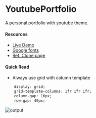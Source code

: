 # YoutubePortfolio
A personal portfolio with youtube theme.


#### Resources
- [Live Demo]()
- [Google fonts](https://fonts.google.com/specimen/Roboto)
- [Ref. Clone page](https://www.youtube.com/@SuperSimpleDev/videos)

#### Quick Read
- Always use grid with column template
```css
    display: grid;
    grid-template-columns: 1fr 1fr 1fr; 
    column-gap: 16px;
    row-gap: 40px;
```

![output](https://user-images.githubusercontent.com/64283478/208240584-d6efed87-394d-4f57-91d8-86f5fc7d41c1.png)





